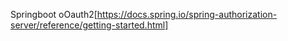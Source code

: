 Springboot oOauth2[https://docs.spring.io/spring-authorization-server/reference/getting-started.html]
